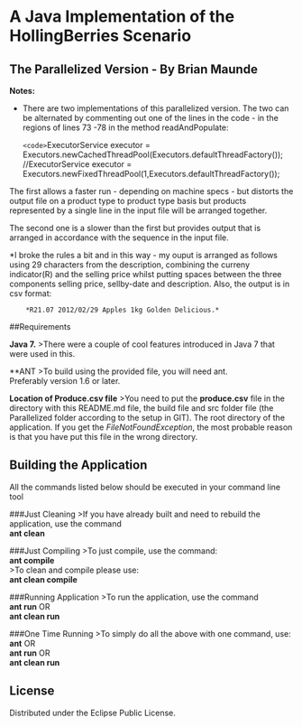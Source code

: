 # A Java Implementation of the HollingBerries Scenario
## The Parallelized Version - By Brian Maunde

**Notes:**
*   There are two implementations of this parallelized version. The two can be alternated by commenting out one of the lines in the code - in the regions of lines 73 -78 in the method readAndPopulate:

	`<code>`ExecutorService executor = Executors.newCachedThreadPool(Executors.defaultThreadFactory());   
        //ExecutorService executor = Executors.newFixedThreadPool(1,Executors.defaultThreadFactory());
 

The first allows a faster run - depending on machine specs - but distorts the output file on a product type to product type basis but products represented by a single line in the input file will be arranged together.

The second one is a slower than the first but provides output that is arranged in accordance with the sequence in the input file.
	
*I broke the rules a bit and in this way - my ouput is arranged as follows using 29 characters from the description, combining the curreny indicator(R) and the selling price whilst putting spaces between the three components selling price, sellby-date and description. Also, the output is in csv format:

    	*R21.07 2012/02/29 Apples 1kg Golden Delicious.*
 

##Requirements

**Java 7.**
	>There were a couple of cool features introduced in Java 7 that were used in this.  

**ANT
  	>To build using the provided file, you will need ant.  
Preferably version 1.6 or later.

**Location of Produce.csv file**
 	>You need to put the **produce.csv** file in the directory with this README.md file, the build file and src folder file (the Parallelized folder according to the setup in GIT). The root directory of the application. If you get the *FileNotFoundException*, the most probable reason is that you have put this file in the wrong directory.

## Building the Application

All the commands listed below should be executed in your command line tool

###Just Cleaning
  	>If you have already built and need to rebuild the application, use the command  
		**ant clean**

###Just Compiling
  	>To just compile, use the command:      
	  	**ant compile**     
  	>To clean and compile please use:       
		**ant clean compile**	    	

###Running Application
  	>To run the application, use the command    
		**ant run** OR    
		**ant clean run**

###One Time Running
	>To simply do all the above with one command, use:    
		**ant** OR    
		**ant run** OR    
		**ant clean run**  


## License

Distributed under the Eclipse Public License.